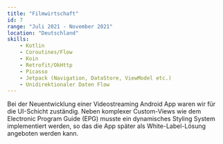 ```yaml
---
title: "Filmwirtschaft"
id: 7
range: "Juli 2021 - November 2021"
location: "Deutschland"
skills:
    - Kotlin
    - Coroutines/Flow
    - Koin
    - Retrofit/OkHttp
    - Picasso
    - Jetpack (Navigation, DataStore, ViewModel etc.)
    - Unidirektionaler Daten Flow
---
```


Bei der Neuentwicklung einer Videostreaming Android App waren wir für die UI-Schicht zuständig. Neben komplexer Custom-Views wie dem Electronic Program Guide (EPG) musste ein dynamisches Styling System implementiert werden, so das die App später als White-Label-Lösung angeboten werden kann.
